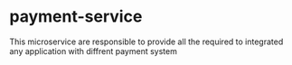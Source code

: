 # payment-service
This microservice are responsible to provide all the required to integrated any application with diffrent payment system
